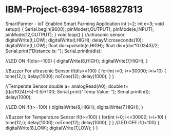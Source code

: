 # IBM-Project-6394-1658827813
SmartFarmer - IoT Enabled Smart Farming Application
int 
t=2;
int e=3;
void setup()
{
 Serial.begin(9600);
 pinMode(t,OUTPUT);
 pinMode(e,INPUT);
 pinMode(12,OUTPUT);
}
void loop()
{
 //ultrasonic sensor
 digitalWrite(t,LOW);
 digitalWrite(t,HIGH);
 delayMicroseconds(10);
 digitalWrite(t,LOW);
 float dur=pulseIn(e,HIGH);
 float dis=(dur*0.0343)/2;
 Serial.print("Distance is: ");
 Serial.println(dis);
 
 //LED ON
 if(dis>=100)
 {
 digitalWrite(8,HIGH);
 digitalWrite(7,HIGH);
 }
 
 //Buzzer For ultrasonic Sensor
 if(dis>=100)
 {
 for(int i=0; i<=30000; i=i+10)
 {
 tone(12,i);
 delay(1000);
 noTone(12);
 delay(1000);
 }
 }
 
 
 
 
 //Temperate Sensor
 double a= analogRead(A0);
 double t=(((a/1024)*5)-0.5)*100;
 Serial.print("Temp Value: ");
 Serial.println(t);
 delay(1000);
 
 
 //LED ON
 if(t>=100)
 {
 digitalWrite(8,HIGH);
 digitalWrite(7,HIGH);
 }
 
 //Buzzer for Temperature Sensor
 if(t>=100)
 {
 for(int i=0; i<=30000; i=i+10)
 {
 tone(12,i);
 delay(1000);
 noTone(12);
 delay(1000);
 }
 }
 //LED OFF
 if(t<100)
 {
 digitalWrite(8,LOW);
 digitalWrite(7,LOW);
 }
 }
